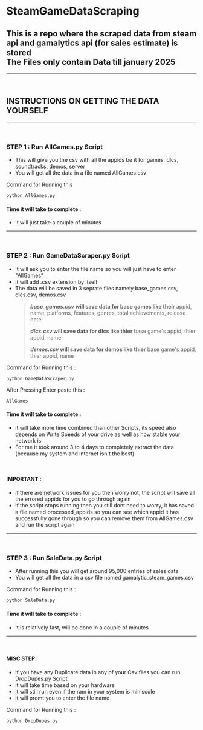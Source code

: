 # SteamGameDataScraping
This is a repo where the scraped data from steam api and gamalytics api (for sales estimate) is stored<br/>
The Files only contain Data till january 2025
------------------------------------------------------------------------------------------------------------
------------------------------------------------------------------------------------------------------------
<br>

## INSTRUCTIONS ON GETTING THE DATA YOURSELF
---------------------------------------------------------------------------------------------------------
<br>

### STEP 1 :  Run AllGames.py Script
- This will give you the csv with all the appids be it for games, dlcs, soundtracks, demos, server
- You will get all the data in a file named AllGames.csv
<p>Command for Running this</p>

```
python AllGames.py
```
#### Time it will take to complete :
- It will just take a couple of minutes
___________________________________________________________________________________________________________________
<br>

### STEP 2 : Run GameDataScraper.py Script
- It will ask you to enter the file name so you will just have to enter "AllGames"
- it will add .csv extension by itself
- The data will be saved in 3 seprate files namely base_games.csv, dlcs.csv, demos.csv
  > **_base_games.csv_ will save data for base games like their** appid, name, platforms, features, genres, total achievements, release date 
  >
  > **_dlcs.csv_ will save data for dlcs like thier** base game's appid, thier appid, name
  > 
  > **_demos.csv_ will save data for demos like thier** base game's appid, thier appid, name
<p>Command for Running this :</p>

```
python GameDataScraper.py
```
<p>After Pressing Enter paste this :</p>

```
AllGames
```

#### Time it will take to complete :
- it will take more time combined than other Scripts, its speed also depends on Write Speeds of your drive as well as how stable your network is
- For me it took around 3 to 4 days to completely extract the data (because my system and internet isn't the best)

<br>

#### <b>IMPORTANT : </b> 
- if there are network issues for you then worry not, the script will save all the errored appids for you to go through again
- if the script stops running then you still dont need to worry, it has saved a file named processed_appids so you can see which appid it has successfully gone through so you can remove them from AllGames.csv and run the script again
________________________________________________________________________________________________________________________________________
<br>

### STEP 3 : Run SaleData.py Script
- After running this you will get around 95,000 entries of sales data
- You will get all the data in a csv file named gamalytic_steam_games.csv
<p>Command for Running this :</p>

```
python SaleData.py
```
#### Time it will take to complete :
- It is relatively fast, will be done in a couple of minutes
_________________________________________________________________________________________________________________________
<br>

#### MISC STEP :
- if you have any Duplicate data in any of your Csv files you can run DropDupes.py Script
- it will take time based on your hardware
- it will still run even if the ram in your system is miniscule
- it will promt you to enter the file name 
<p>Command for Running this :</p>

```
python DropDupes.py
```
